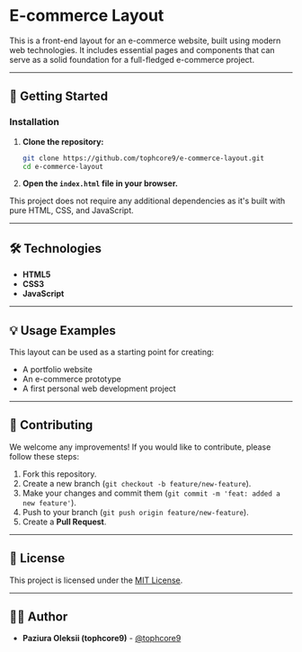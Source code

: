 # E-commerce Layout

This is a front-end layout for an e-commerce website, built using modern web technologies. It includes essential pages and components that can serve as a solid foundation for a full-fledged e-commerce project.

---

## 🚀 Getting Started

### Installation

1.  **Clone the repository:**
    ```bash
    git clone https://github.com/tophcore9/e-commerce-layout.git
    cd e-commerce-layout
    ```

2.  **Open the `index.html` file in your browser.**

This project does not require any additional dependencies as it's built with pure HTML, CSS, and JavaScript.

---

## 🛠️ Technologies

* **HTML5**
* **CSS3**
* **JavaScript**

---

## 💡 Usage Examples

This layout can be used as a starting point for creating:
* A portfolio website
* An e-commerce prototype
* A first personal web development project

---

## 🤝 Contributing

We welcome any improvements! If you would like to contribute, please follow these steps:

1.  Fork this repository.
2.  Create a new branch (`git checkout -b feature/new-feature`).
3.  Make your changes and commit them (`git commit -m 'feat: added a new feature'`).
4.  Push to your branch (`git push origin feature/new-feature`).
5.  Create a **Pull Request**.

---

## 📄 License

This project is licensed under the [MIT License](https://opensource.org/licenses/MIT).

---

## 👨‍💻 Author

* **Paziura Oleksii (tophcore9)** - [@tophcore9](https://github.com/tophcore9)
